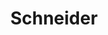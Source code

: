 ---
title: "Schneider"
url: /duesseldorf/schneider-hilde-und-joseph-neyses-platz/
shop: Bäckerei
---
